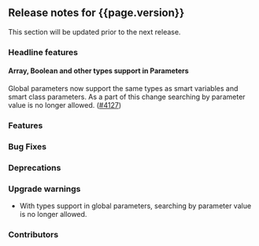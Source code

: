 ## Release notes for {{page.version}}

This section will be updated prior to the next release.

### Headline features

#### Array, Boolean and other types support in Parameters

Global parameters now support the same types as smart variables and smart class parameters.
As a part of this change searching by parameter value is no longer allowed. ([#4127](https://projects.theforeman.org/issues/4127))

### Features

### Bug Fixes

### Deprecations

### Upgrade warnings

* With types support in global parameters, searching by parameter value is no longer allowed.

### Contributors
